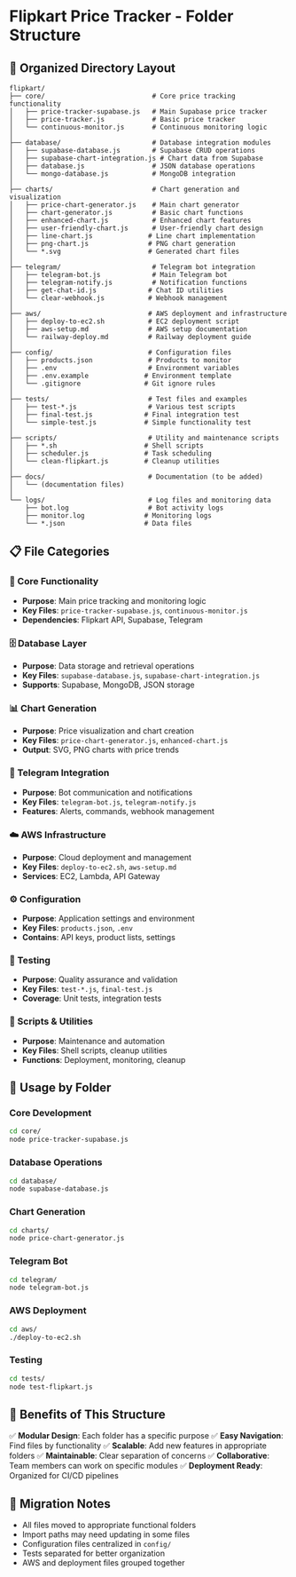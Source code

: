 # Flipkart Price Tracker - Folder Structure

## 📁 Organized Directory Layout

```
flipkart/
├── core/                           # Core price tracking functionality
│   ├── price-tracker-supabase.js   # Main Supabase price tracker
│   ├── price-tracker.js            # Basic price tracker
│   └── continuous-monitor.js       # Continuous monitoring logic
│
├── database/                       # Database integration modules
│   ├── supabase-database.js        # Supabase CRUD operations
│   ├── supabase-chart-integration.js # Chart data from Supabase
│   ├── database.js                 # JSON database operations
│   └── mongo-database.js           # MongoDB integration
│
├── charts/                         # Chart generation and visualization
│   ├── price-chart-generator.js    # Main chart generator
│   ├── chart-generator.js          # Basic chart functions
│   ├── enhanced-chart.js           # Enhanced chart features
│   ├── user-friendly-chart.js      # User-friendly chart design
│   ├── line-chart.js              # Line chart implementation
│   ├── png-chart.js               # PNG chart generation
│   └── *.svg                      # Generated chart files
│
├── telegram/                       # Telegram bot integration
│   ├── telegram-bot.js             # Main Telegram bot
│   ├── telegram-notify.js          # Notification functions
│   ├── get-chat-id.js             # Chat ID utilities
│   └── clear-webhook.js           # Webhook management
│
├── aws/                           # AWS deployment and infrastructure
│   ├── deploy-to-ec2.sh           # EC2 deployment script
│   ├── aws-setup.md               # AWS setup documentation
│   └── railway-deploy.md          # Railway deployment guide
│
├── config/                        # Configuration files
│   ├── products.json              # Products to monitor
│   ├── .env                       # Environment variables
│   ├── .env.example              # Environment template
│   └── .gitignore                # Git ignore rules
│
├── tests/                         # Test files and examples
│   ├── test-*.js                  # Various test scripts
│   ├── final-test.js             # Final integration test
│   └── simple-test.js            # Simple functionality test
│
├── scripts/                       # Utility and maintenance scripts
│   ├── *.sh                      # Shell scripts
│   ├── scheduler.js              # Task scheduling
│   └── clean-flipkart.js         # Cleanup utilities
│
├── docs/                          # Documentation (to be added)
│   └── (documentation files)
│
└── logs/                          # Log files and monitoring data
    ├── bot.log                    # Bot activity logs
    ├── monitor.log               # Monitoring logs
    └── *.json                    # Data files
```

## 📋 File Categories

### 🎯 Core Functionality
- **Purpose**: Main price tracking and monitoring logic
- **Key Files**: `price-tracker-supabase.js`, `continuous-monitor.js`
- **Dependencies**: Flipkart API, Supabase, Telegram

### 🗄️ Database Layer
- **Purpose**: Data storage and retrieval operations
- **Key Files**: `supabase-database.js`, `supabase-chart-integration.js`
- **Supports**: Supabase, MongoDB, JSON storage

### 📊 Chart Generation
- **Purpose**: Price visualization and chart creation
- **Key Files**: `price-chart-generator.js`, `enhanced-chart.js`
- **Output**: SVG, PNG charts with price trends

### 📱 Telegram Integration
- **Purpose**: Bot communication and notifications
- **Key Files**: `telegram-bot.js`, `telegram-notify.js`
- **Features**: Alerts, commands, webhook management

### ☁️ AWS Infrastructure
- **Purpose**: Cloud deployment and management
- **Key Files**: `deploy-to-ec2.sh`, `aws-setup.md`
- **Services**: EC2, Lambda, API Gateway

### ⚙️ Configuration
- **Purpose**: Application settings and environment
- **Key Files**: `products.json`, `.env`
- **Contains**: API keys, product lists, settings

### 🧪 Testing
- **Purpose**: Quality assurance and validation
- **Key Files**: `test-*.js`, `final-test.js`
- **Coverage**: Unit tests, integration tests

### 🔧 Scripts & Utilities
- **Purpose**: Maintenance and automation
- **Key Files**: Shell scripts, cleanup utilities
- **Functions**: Deployment, monitoring, cleanup

## 🚀 Usage by Folder

### Core Development
```bash
cd core/
node price-tracker-supabase.js
```

### Database Operations
```bash
cd database/
node supabase-database.js
```

### Chart Generation
```bash
cd charts/
node price-chart-generator.js
```

### Telegram Bot
```bash
cd telegram/
node telegram-bot.js
```

### AWS Deployment
```bash
cd aws/
./deploy-to-ec2.sh
```

### Testing
```bash
cd tests/
node test-flipkart.js
```

## 📝 Benefits of This Structure

✅ **Modular Design**: Each folder has a specific purpose
✅ **Easy Navigation**: Find files by functionality
✅ **Scalable**: Add new features in appropriate folders
✅ **Maintainable**: Clear separation of concerns
✅ **Collaborative**: Team members can work on specific modules
✅ **Deployment Ready**: Organized for CI/CD pipelines

## 🔄 Migration Notes

- All files moved to appropriate functional folders
- Import paths may need updating in some files
- Configuration files centralized in `config/`
- Tests separated for better organization
- AWS and deployment files grouped together